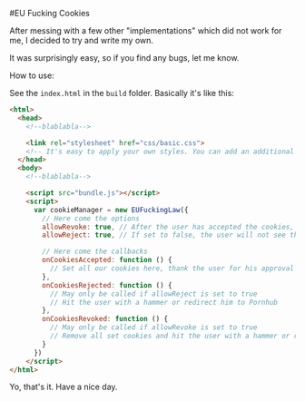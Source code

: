 #EU Fucking Cookies

After messing with a few other "implementations" which did not work for me, I decided to try and write my own.

It was surprisingly easy, so if you find any bugs, let me know.

How to use:

See the `index.html` in the `build` folder. Basically it's like this:

```html
<html>
  <head>
    <!--blablabla-->

    <link rel="stylesheet" href="css/basic.css">
    <!-- It's easy to apply your own styles. You can add an additional stylesheet and just override the things you need-->
  </head>
  <body>
    <!--blablabla-->

    <script src="bundle.js"></script>
    <script>
      var cookieManager = new EUFuckingLaw({
        // Here come the options
        allowRevoke: true, // After the user has accepted the cookies, he shall be allowed to change his mind and revoke the access easily
        allowReject: true, // If set to false, the user will not see the "Decline" button, but only the "Got it" button

        // Here come the callbacks
        onCookiesAccepted: function () {
          // Set all our cookies here, thank the user for his approval by showing an alert or donate all your money to Donald Trump
        },
        onCookiesRejected: function () {
          // May only be called if allowReject is set to true
          // Hit the user with a hammer or redirect him to Pornhub
        },
        onCookiesRevoked: function () {
          // May only be called if allowRevoke is set to true
          // Remove all set cookies and hit the user with a hammer or redirect him to Pornhub
        }
      })
    </script>
</html>
```

Yo, that's it. Have a nice day.
